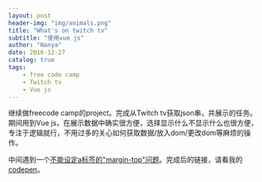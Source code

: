 ```yaml
---
layout: post
header-img: "img/animals.png"
title: "What's on twitch tv"
subtitle: "使用vue js"
author: "Nanya"
date: 2016-12-27
catalog: true
tags:
    - free code camp
    - Twitch tv
    - Vue js
---
```


继续做freecode camp的project。完成从Twitch tv获取json串，并展示的任务。期间用到Vue js，在展示数据中确实很方便，选择显示什么不显示什么也很方便，专注于逻辑就行，不用过多的关心如何获取数据/放入dom/更改dom等麻烦的操作。

中间遇到一个[不能设定a标签的"margin-top"问题](http://stackoverflow.com/questions/20975091/margin-top-not-working-for-p-and-a-tag)。完成后的链接，请看我的[codepen](http://codepen.io/mushroommie/full/dOBapN/)。
